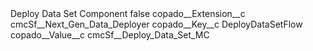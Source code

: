 <?xml version="1.0" encoding="UTF-8"?>
<CustomMetadata xmlns="http://soap.sforce.com/2006/04/metadata" xmlns:xsi="http://www.w3.org/2001/XMLSchema-instance" xmlns:xsd="http://www.w3.org/2001/XMLSchema">
    <label>Deploy Data Set Component</label>
    <protected>false</protected>
    <values>
        <field>copado__Extension__c</field>
        <value xsi:type="xsd:string">cmcSf__Next_Gen_Data_Deployer</value>
    </values>
    <values>
        <field>copado__Key__c</field>
        <value xsi:type="xsd:string">DeployDataSetFlow</value>
    </values>
    <values>
        <field>copado__Value__c</field>
        <value xsi:type="xsd:string">cmcSf__Deploy_Data_Set_MC</value>
    </values>
</CustomMetadata>
